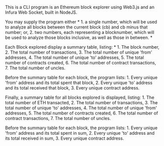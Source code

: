 This is a CLI program is an Ethereum block explorer using Web3.js and an Infura Web Socket, built in NodeJS.

You may supply the program either 
	*
	1. a single number, which will be used to analyze all blocks between the current block (cb) and cb minus that number; or,
	2. two numbers, each representing a blocknumber, which will be used to analyze those blocks inclusive, as well as those in between.
	*

Each Block explored display a summary table, listing:
	*
	1. The block number,
	2. The total number of transactions,
	3. The total number of unique 'from' addresses,
	4. The total number of unique 'to' addresses,
	5. The total number of contracts created,
	6. The total number of contract transactions,
	7. The total number of uncles.

Before the summary table for each block, the program lists:
	1. Every unique 'from' address and its total spent that block,
	2. Every unique 'to' address and its total received that block,
	3. Every unique contract address.

Finally, a summary table for all blocks explored is displayed, listing:
	1. The total number of ETH transacted,
	2. The total number of transactions,
	3. The total number of unique 'to' addresses,
	4. The total number of unique 'from' addresses,
	5. The total number of contracts created,
	6. The total number of contract transactions,
	7. The total number of uncles.

Before the summary table for each block, the program lists:
	1. Every unique 'from' address and its total spent in sum,
	2. Every unique 'to' address and its total received in sum,
	3. Every unique contract address.
